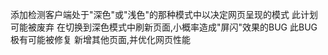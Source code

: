 添加检测客户端处于"深色"或"浅色"的那种模式中以决定网页呈现的模式       此计划可能被废弃
在切换到深色模式中刷新页面,小概率造成"屏闪"效果的BUG                  此BUG极有可能被修复
新增其他页面,并优化网页性能
